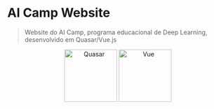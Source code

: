 # AI Camp Website

> Website do AI Camp, programa educacional de Deep Learning, desenvolvido em Quasar/Vue.js

<p align="center">
  <a href="#"><img width="120" src="https://quasar-framework.org/images/quasar-logo-big.png" alt="Quasar"></a>
  <a href="#"><img width="120"  src="https://cdn-images-1.medium.com/max/1600/1*wqYF-8Dmh7LhtLkKfERc3Q.png" alt="Vue"></a>
</p>
